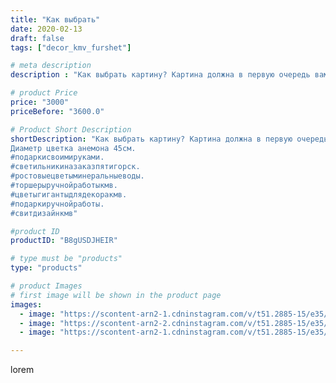```yaml
---
title: "Как выбрать"
date: 2020-02-13
draft: false
tags: ["decor_kmv_furshet"]

# meta description
description : "Как выбрать картину? Картина должна в первую очередь вам нравиться, вызывать только приятные ощущения и эмоции. Если картина вызывает внутреннее облегчение, удо"

# product Price
price: "3000"
priceBefore: "3600.0"

# Product Short Description
shortDescription: "Как выбрать картину? Картина должна в первую очередь вам нравиться, вызывать только приятные ощущения и эмоции. Если картина вызывает внутреннее облегчение, удовлетворение и спокойствие, то вы сделали правильный выбор. Принято считать, что картины в прихожей отвлекают внимание гостей от других помещений в вашем доме и могут защитить внутренний мир жильцов от неблагоприятного вмешательства, вот такая  интерьерная композиция 3d создаст уют вашего жилища🌺🌺🌺.размер рамки 50*50..
Диаметр цветка анемона 45см.
#подаркисвоимируками.
#светильникиназаказпятигорск.
#ростовыецветыминеральныеводы.
#торшерыручнойработыкмв.
#цветыгигантыдлядекоракмв.
#подаркиручнойработы.
#свитдизайнкмв"

#product ID
productID: "B8gUSDJHEIR"

# type must be "products"
type: "products"

# product Images
# first image will be shown in the product page
images:
  - image: "https://scontent-arn2-1.cdninstagram.com/v/t51.2885-15/e35/p1080x1080/82436981_176807336984855_6959167063037074347_n.jpg?tp=1&_nc_ht=scontent-arn2-1.cdninstagram.com&_nc_cat=111&_nc_ohc=tKFkWQsx42kAX_qx4yR&oh=1df3cc25aeb572c3dc3b165c3be95e51&oe=6075ABD7&ig_cache_key=MjI0Mjg4MTgxMzM2MTczMzQxNA%3D%3D.2"
  - image: "https://scontent-arn2-2.cdninstagram.com/v/t51.2885-15/e35/p1080x1080/84334249_618085909034624_5780355220214441260_n.jpg?tp=1&_nc_ht=scontent-arn2-2.cdninstagram.com&_nc_cat=108&_nc_ohc=wzCYl2F-kRIAX8evXdw&oh=8ab403ca47e6640814359758a6baa53f&oe=6076794A&ig_cache_key=MjI0Mjg4MTgxMzM0NTAyODEwNg%3D%3D.2"
  - image: "https://scontent-arn2-1.cdninstagram.com/v/t51.2885-15/e35/p1080x1080/84547821_902379470160208_2886356118172881586_n.jpg?tp=1&_nc_ht=scontent-arn2-1.cdninstagram.com&_nc_cat=104&_nc_ohc=OCk_ms0-I6IAX_8VwM2&oh=99632a25ff4af31b1b6076ec7414de1b&oe=60741F27&ig_cache_key=MjI0Mjg4MTgxMzM3ODY2MTI0OQ%3D%3D.2"

---
```

lorem
